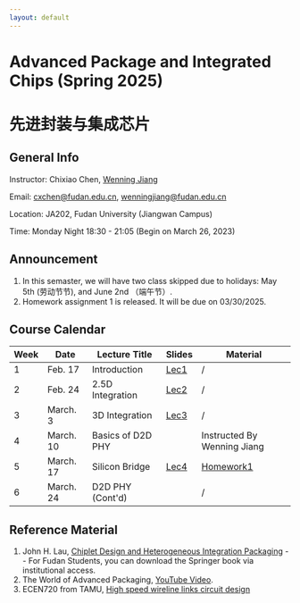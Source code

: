 ```yaml
---
layout: default
---
```


# Advanced Package and Integrated Chips (Spring 2025)
# 先进封装与集成芯片

## General Info

Instructor: Chixiao Chen, [Wenning Jiang](https://fics.fudan.edu.cn/99/ec/c22621a432620/page.htm)

Email: cxchen@fudan.edu.cn, wenningjiang@fudan.edu.cn

Location: JA202, Fudan University (Jiangwan Campus)

Time: Monday Night 18:30 - 21:05 (Begin on March 26, 2023)

## Announcement
1. In this semaster, we will have two class skipped due to holidays: May 5th (劳动节节), and June 2nd （端午节）.
2. Homework assignment 1 is released. It will be due on 03/30/2025.

## Course Calendar

 Week | Date | Lecture Title | Slides | Material|
 ---- |  ---- |-----|-----|----|
1| Feb. 17 | Introduction | [Lec1](./chiplet01-2025.pdf) | / |
2| Feb. 24 | 2.5D Integration | [Lec2](./chiplet02_2025.pdf) | / |
3| March. 3 | 3D Integration | [Lec3](./chiplet03_2025.pdf) | / |
4| March. 10 | Basics of D2D PHY |  | Instructed By Wenning Jiang|
5| March. 17 | Silicon Bridge | [Lec4](./chiplet03_2025.pdf) |  [Homework1](./chiplet_hmwk_01_2025.pdf) |
6| March. 24 | D2D PHY (Cont'd) | | / |


## Reference Material

1. John H. Lau, [Chiplet Design and Heterogeneous Integration Packaging](https://link.springer.com/book/10.1007/978-981-19-9917-8) -- For Fudan Students, you can download the Springer book via institutional access.
2. The World of Advanced Packaging, [YouTube Video](https://youtu.be/-egYoxajTz0?si=zYukszzz4EPon9Cf).
3. ECEN720 from TAMU, [High speed wireline links circuit design](https://people.engr.tamu.edu/spalermo/ecen720.html)
